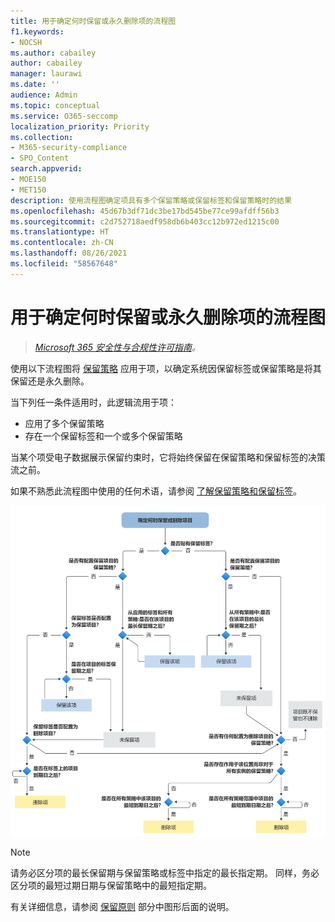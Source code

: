 ```yaml
---
title: 用于确定何时保留或永久删除项的流程图
f1.keywords:
- NOCSH
ms.author: cabailey
author: cabailey
manager: laurawi
ms.date: ''
audience: Admin
ms.topic: conceptual
ms.service: O365-seccomp
localization_priority: Priority
ms.collection:
- M365-security-compliance
- SPO_Content
search.appverid:
- MOE150
- MET150
description: 使用流程图确定项具有多个保留策略或保留标签和保留策略时的结果
ms.openlocfilehash: 45d67b3df71dc3be17bd545be77ce99afdff56b3
ms.sourcegitcommit: c2d752718aedf958db6b403cc12b972ed1215c00
ms.translationtype: HT
ms.contentlocale: zh-CN
ms.lasthandoff: 08/26/2021
ms.locfileid: "58567648"
---
```

# <a name="flowchart-to-determine-when-an-item-will-be-retained-or-permanently-deleted"></a>用于确定何时保留或永久删除项的流程图

>*[Microsoft 365 安全性与合规性许可指南](/office365/servicedescriptions/microsoft-365-service-descriptions/microsoft-365-tenantlevel-services-licensing-guidance/microsoft-365-security-compliance-licensing-guidance)。*

使用以下流程图将 [保留策略](retention.md#the-principles-of-retention-or-what-takes-precedence) 应用于项，以确定系统因保留标签或保留策略是将其保留还是永久删除。

当下列任一条件适用时，此逻辑流用于项：

- 应用了多个保留策略
- 存在一个保留标签和一个或多个保留策略

当某个项受电子数据展示保留约束时，它将始终保留在保留策略和保留标签的决策流之前。

如果不熟悉此流程图中使用的任何术语，请参阅 [了解保留策略和保留标签](retention.md)。


   ![用于确定何时保留或永久删除项的流程图。](../media/retention-flowchart.svg)

> [!NOTE]
> 请务必区分项的最长保留期与保留策略或标签中指定的最长指定期。 同样，务必区分项的最短过期日期与保留策略中的最短指定期。
> 
> 有关详细信息，请参阅 [保留原则](retention.md#the-principles-of-retention-or-what-takes-precedence) 部分中图形后面的说明。
